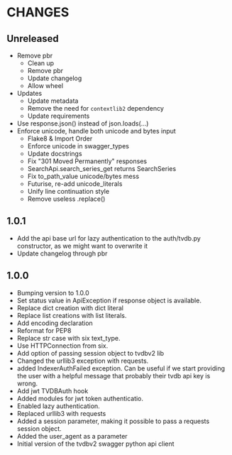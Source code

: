 CHANGES
=======

Unreleased
-----

* Remove pbr
  * Clean up
  * Remove pbr
  * Update changelog
  * Allow wheel
* Updates
  * Update metadata
  * Remove the need for `contextlib2` dependency
  * Update requirements
* Use response.json() instead of json.loads(...)
* Enforce unicode, handle both unicode and bytes input
  * Flake8 & Import Order
  * Enforce unicode in swagger_types
  * Update docstrings
  * Fix "301 Moved Permanently" responses
  * SearchApi.search_series_get returns SearchSeries
  * Fix to_path_value unicode/bytes mess
  * Futurise, re-add unicode_literals
  * Unify line continuation style
  * Remove useless .replace()

1.0.1
-----

* Add the api base url for lazy authentication to the auth/tvdb.py constructor, as we might want to overwrite it
* Update changelog through pbr

1.0.0
-----

* Bumping version to 1.0.0
* Set status value in ApiException if response object is available.
* Replace dict creation with dict literal
* Replace list creations with list literals.
* Add encoding declaration
* Reformat for PEP8
* Replace str case with six text_type.
* Use HTTPConnection from six.
* Add option of passing session object to tvdbv2 lib
* Changed the urllib3 exception with requests.
* added IndexerAuthFailed exception. Can be useful if we start providing the user with a helpful message that probably their tvdb api key is wrong.
* Add jwt TVDBAuth hook
* Added modules for jwt token authenticatio.
* Enabled lazy authentication.
* Replaced urllib3 with requests
* Added a session parameter, making it possible to pass a requests session object.
* Added the user_agent as a parameter
* Initial version of the tvdbv2 swagger python api client
